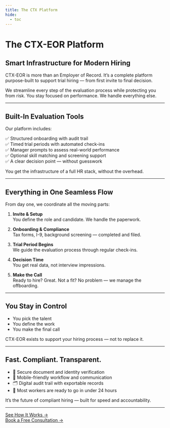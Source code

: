 ```yaml
---
title: The CTX Platform
hide:
  - toc
---
```


# The CTX-EOR Platform

## Smart Infrastructure for Modern Hiring

CTX-EOR is more than an Employer of Record. It’s a complete platform purpose-built to support trial hiring — from first invite to final decision.

We streamline every step of the evaluation process while protecting you from risk. You stay focused on performance. We handle everything else.

---

## Built-In Evaluation Tools

Our platform includes:

✅ Structured onboarding with audit trail  
✅ Timed trial periods with automated check-ins  
✅ Manager prompts to assess real-world performance  
✅ Optional skill matching and screening support  
✅ A clear decision point — without guesswork

You get the infrastructure of a full HR stack, without the overhead.

---

## Everything in One Seamless Flow

From day one, we coordinate all the moving parts:

1. **Invite & Setup**  
   You define the role and candidate. We handle the paperwork.

2. **Onboarding & Compliance**  
   Tax forms, I-9, background screening — completed and filed.

3. **Trial Period Begins**  
   We guide the evaluation process through regular check-ins.

4. **Decision Time**  
   You get real data, not interview impressions.

5. **Make the Call**  
   Ready to hire? Great. Not a fit? No problem — we manage the offboarding.

---

## You Stay in Control

- You pick the talent  
- You define the work  
- You make the final call

CTX-EOR exists to support your hiring process — not to replace it.

---

## Fast. Compliant. Transparent.

- 🔐 Secure document and identity verification  
- 💬 Mobile-friendly workflow and communication  
- 🗂 Digital audit trail with exportable records  
- 🚀 Most workers are ready to go in under 24 hours

It’s the future of compliant hiring — built for speed and accountability.

---

[See How It Works →](how-it-works.md)  
[Book a Free Consultation →](#)
